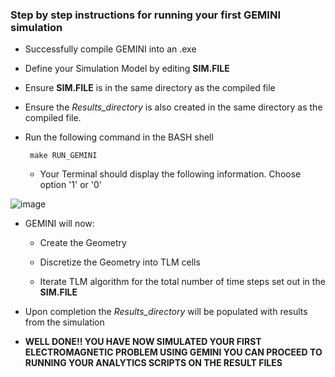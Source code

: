 ### Step by step instructions for running your first GEMINI simulation

* Successfully compile GEMINI into an .exe

* Define your Simulation Model by editing **SIM.FILE** 

* Ensure **SIM.FILE** is in the same directory as the compiled file

* Ensure the *Results_directory* is also created in the same directory as the compiled file.

* Run the following command in the BASH shell

       make RUN_GEMINI
      
    * Your Terminal should display the following information. Choose option '1' or '0' 
    
![image](https://user-images.githubusercontent.com/60849864/81107341-e99e4800-8f0e-11ea-81ab-bc9ee1486939.png)  


* GEMINI will now:

    * Create the Geometry
       
    * Discretize the Geometry into TLM cells
       
     * Iterate TLM algorithm for the total number of time steps set out in the **SIM.FILE** 

* Upon completion the *Results_directory* will be populated with results from the simulation

* **WELL DONE!! YOU HAVE NOW SIMULATED YOUR FIRST ELECTROMAGNETIC PROBLEM USING GEMINI YOU CAN PROCEED TO RUNNING YOUR ANALYTICS SCRIPTS ON THE RESULT FILES**



